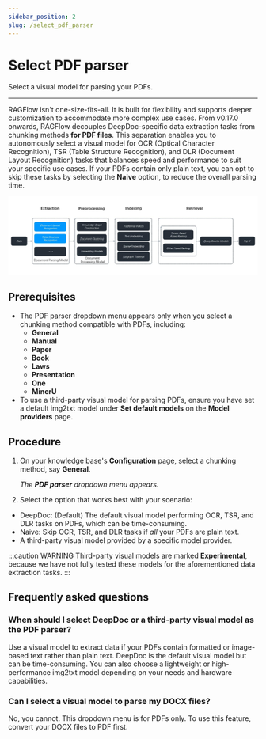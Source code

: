 ```yaml
---
sidebar_position: 2
slug: /select_pdf_parser
---
```


# Select PDF parser

Select a visual model for parsing your PDFs.

---

RAGFlow isn't one-size-fits-all. It is built for flexibility and supports deeper customization to accommodate more complex use cases. From v0.17.0 onwards, RAGFlow decouples DeepDoc-specific data extraction tasks from chunking methods **for PDF files**. This separation enables you to autonomously select a visual model for OCR (Optical Character Recognition), TSR (Table Structure Recognition), and DLR (Document Layout Recognition) tasks that balances speed and performance to suit your specific use cases. If your PDFs contain only plain text, you can opt to skip these tasks by selecting the **Naive** option, to reduce the overall parsing time.

![data extraction](https://raw.githubusercontent.com/infiniflow/ragflow-docs/main/images/data_extraction.jpg)

## Prerequisites

- The PDF parser dropdown menu appears only when you select a chunking method compatible with PDFs, including:
    - **General**
    - **Manual**
    - **Paper**
    - **Book**
    - **Laws**
    - **Presentation**
    - **One**
    - **MinerU**
- To use a third-party visual model for parsing PDFs, ensure you have set a default img2txt model under **Set default models** on the **Model providers** page.

## Procedure

1. On your knowledge base's **Configuration** page, select a chunking method, say **General**.

   _The **PDF parser** dropdown menu appears._

2. Select the option that works best with your scenario:

  - DeepDoc: (Default) The default visual model performing OCR, TSR, and DLR tasks on PDFs, which can be time-consuming.
  - Naive: Skip OCR, TSR, and DLR tasks if *all* your PDFs are plain text.
  - A third-party visual model provided by a specific model provider.

:::caution WARNING
Third-party visual models are marked **Experimental**, because we have not fully tested these models for the aforementioned data extraction tasks.
:::

## Frequently asked questions

### When should I select DeepDoc or a third-party visual model as the PDF parser?

Use a visual model to extract data if your PDFs contain formatted or image-based text rather than plain text. DeepDoc is the default visual model but can be time-consuming. You can also choose a lightweight or high-performance img2txt model depending on your needs and hardware capabilities.

### Can I select a visual model to parse my DOCX files?

No, you cannot. This dropdown menu is for PDFs only. To use this feature, convert your DOCX files to PDF first.
